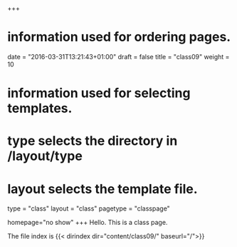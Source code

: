 +++
# information used for ordering pages.
date = "2016-03-31T13:21:43+01:00"
draft = false
title = "class09"
weight = 10

# information used for selecting templates.
# type selects the directory in /layout/type
# layout selects the template file.

type   = "class"
layout = "class"
pagetype = "classpage"

homepage="no show"
+++
Hello.
This is a class page.

The file index is 
{{< dirindex dir="content/class09/" baseurl="/">}}
